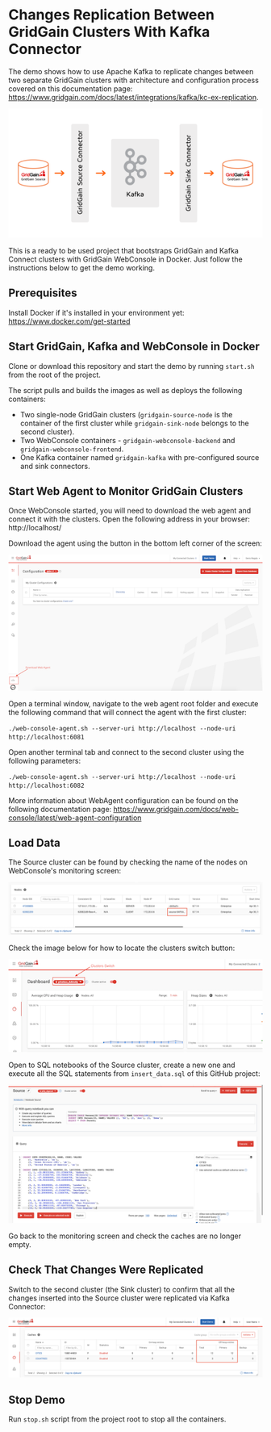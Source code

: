 # Changes Replication Between GridGain Clusters With Kafka Connector

The demo shows how to use Apache Kafka to replicate changes between two separate GridGain clusters with architecture and 
configuration process covered on this documentation page: https://www.gridgain.com/docs/latest/integrations/kafka/kc-ex-replication.

![changes-replication](images/kc-ex-replicate.png)

This is a ready to be used project that bootstraps GridGain and Kafka Connect clusters with GridGain WebConsole in Docker.
Just follow the instructions below to get the demo working.

## Prerequisites

Install Docker if it's installed in your environment yet: https://www.docker.com/get-started

## Start GridGain, Kafka and WebConsole in Docker

Clone or download this repository and start the demo by running `start.sh` from the root of the project.

The script pulls and builds the images as well as deploys the following containers:

* Two single-node GridGain clusters (`gridgain-source-node` is the container of the first cluster while
 `gridgain-sink-node` belongs to the second cluster).
* Two WebConsole containers - `gridgain-webconsole-backend` and `gridgain-webconsole-frontend`.
* One Kafka container named `gridgain-kafka` with pre-configured source and sink connectors.

## Start Web Agent to Monitor GridGain Clusters

Once WebConsole started, you will need to download the web agent and connect it with the clusters. Open the following
address in your browser: http://localhost/

Download the agent using the button in the bottom left corner of the screen:

![agent-download](images/agent_download.png)

Open a terminal window, navigate to the web agent root folder and execute the following command that will connect the
agent with the first cluster:

`./web-console-agent.sh --server-uri http://localhost --node-uri http://localhost:6081`
 
Open another terminal tab and connect to the second cluster using the following parameters:

`./web-console-agent.sh --server-uri http://localhost --node-uri http://localhost:6082`

More information about WebAgent configuration can be found on the following documentation page:
https://www.gridgain.com/docs/web-console/latest/web-agent-configuration


## Load Data

The Source cluster can be found by checking the name of the nodes on WebConsole's monitoring screen:

![source-cluster](images/source_cluster.png)

Check the image below for how to locate the clusters switch button:

![clusters-switch](images/clusters_switch.png)

Open to SQL notebooks of the Source cluster, create a new one and execute all the SQL statements from `insert_data.sql` of
this GitHub project:

![sql-page](images/sql_page.png)

Go back to the monitoring screen and check the caches are no longer empty.

## Check That Changes Were Replicated

Switch to the second cluster (the Sink cluster) to confirm that all the changes inserted into the Source cluster were
replicated via Kafka Connector:

![caches-monitoring](images/caches_monitoring.png)

## Stop Demo

Run `stop.sh` script from the project root to stop all the containers.
